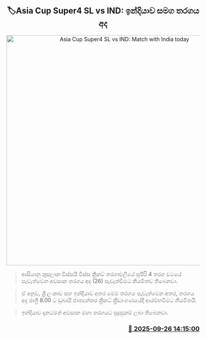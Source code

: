 <p align='center'><b><h2 align='center' title='Asia Cup Super4 SL vs IND: Match with India today'>🏷Asia Cup Super4 SL vs IND: ඉන්දියාව සමග තරගය අද</h2></b></p>
<p align='center'><img src='https://helakuru.sgp1.cdn.digitaloceanspaces.com/esana/images/lib/asia-cup-sl-vs-ind.jpg' width='600' alt='Asia Cup Super4 SL vs IND: Match with India today'></p>

> ආසියානු කුසලාන විස්සයි විස්ස ක්‍රිකට් තරගාවලියේ සුපිරි 4 තරග වටයේ පැවැත්වෙන අවසාන තරගය අද (26) පැවැත්වීමට නියමිතව තිබෙනවා.

> ඒ අනුව, ශ්‍රී ලංකාව සහ ඉන්දියාව අතර මෙම තරගය පැවැත්වෙන අතර, තරගය අද රාත්‍රී 8.00 ට ඩුබායි ජාත්‍යන්තර ක්‍රිකට් ක්‍රීඩාංගණයේදී ආරම්භවීමට නියමිතයි.

> ඉන්දියාව දැනටමත් අවසාන මහා තරගයට සුදුසුකම් ලබා තිබෙනවා.



<h3 align='right'><a href='https://www.helakuru.lk/esana/p/114002/'>📅 2025-09-26 14:15:00</a></h3>
